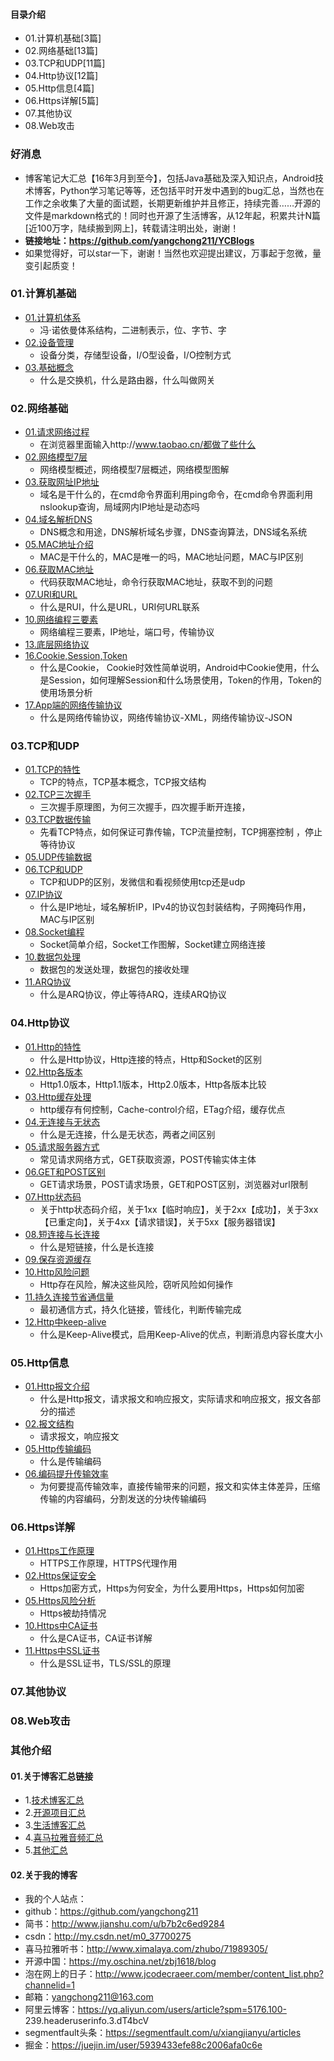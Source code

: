 #### 目录介绍
- 01.计算机基础[3篇]
- 02.网络基础[13篇]
- 03.TCP和UDP[11篇]
- 04.Http协议[12篇]
- 05.Http信息[4篇]
- 06.Https详解[5篇]
- 07.其他协议
- 08.Web攻击


### 好消息
- 博客笔记大汇总【16年3月到至今】，包括Java基础及深入知识点，Android技术博客，Python学习笔记等等，还包括平时开发中遇到的bug汇总，当然也在工作之余收集了大量的面试题，长期更新维护并且修正，持续完善……开源的文件是markdown格式的！同时也开源了生活博客，从12年起，积累共计N篇[近100万字，陆续搬到网上]，转载请注明出处，谢谢！
- **链接地址：https://github.com/yangchong211/YCBlogs**
- 如果觉得好，可以star一下，谢谢！当然也欢迎提出建议，万事起于忽微，量变引起质变！



### 01.计算机基础
- [01.计算机体系](https://github.com/yangchong211/YCBlogs/blob/master/net/%E8%AE%A1%E7%AE%97%E6%9C%BA%E5%9F%BA%E7%A1%80/01.%E8%AE%A1%E7%AE%97%E6%9C%BA%E4%BD%93%E7%B3%BB.md)
    - 冯·诺依曼体系结构，二进制表示，位、字节、字
- [02.设备管理](https://github.com/yangchong211/YCBlogs/blob/master/net/%E8%AE%A1%E7%AE%97%E6%9C%BA%E5%9F%BA%E7%A1%80/02.%E8%AE%BE%E5%A4%87%E7%AE%A1%E7%90%86.md)
    - 设备分类，存储型设备，I/O型设备，I/O控制方式
- [03.基础概念](https://github.com/yangchong211/YCBlogs/blob/master/net/%E8%AE%A1%E7%AE%97%E6%9C%BA%E5%9F%BA%E7%A1%80/03.%E5%9F%BA%E7%A1%80%E6%A6%82%E5%BF%B5.md)
    - 什么是交换机，什么是路由器，什么叫做网关



### 02.网络基础
- [01.请求网络过程](https://github.com/yangchong211/YCBlogs/blob/master/net/%E7%BD%91%E7%BB%9C%E5%9F%BA%E7%A1%80/01.%E8%AF%B7%E6%B1%82%E7%BD%91%E7%BB%9C%E8%BF%87%E7%A8%8B.md)
    - 在浏览器里面输入http://www.taobao.cn/都做了些什么
- [02.网络模型7层](https://github.com/yangchong211/YCBlogs/blob/master/net/%E7%BD%91%E7%BB%9C%E5%9F%BA%E7%A1%80/02.%E7%BD%91%E7%BB%9C%E6%A8%A1%E5%9E%8B7%E5%B1%82.md)
    - 网络模型概述，网络模型7层概述，网络模型图解
- [03.获取网址IP地址](https://github.com/yangchong211/YCBlogs/blob/master/net/%E7%BD%91%E7%BB%9C%E5%9F%BA%E7%A1%80/03.%E8%8E%B7%E5%8F%96%E7%BD%91%E5%9D%80IP%E5%9C%B0%E5%9D%80.md)
    - 域名是干什么的，在cmd命令界面利用ping命令，在cmd命令界面利用nslookup查询，局域网内IP地址是动态吗
- [04.域名解析DNS](https://github.com/yangchong211/YCBlogs/blob/master/net/%E7%BD%91%E7%BB%9C%E5%9F%BA%E7%A1%80/04.%E5%9F%9F%E5%90%8D%E8%A7%A3%E6%9E%90DNS.md)
    - DNS概念和用途，DNS解析域名步骤，DNS查询算法，DNS域名系统
- [05.MAC地址介绍](https://github.com/yangchong211/YCBlogs/blob/master/net/%E7%BD%91%E7%BB%9C%E5%9F%BA%E7%A1%80/05.MAC%E5%9C%B0%E5%9D%80%E4%BB%8B%E7%BB%8D.md)
    - MAC是干什么的，MAC是唯一的吗，MAC地址问题，MAC与IP区别
- [06.获取MAC地址](https://github.com/yangchong211/YCBlogs/blob/master/net/%E7%BD%91%E7%BB%9C%E5%9F%BA%E7%A1%80/06.%E8%8E%B7%E5%8F%96MAC%E5%9C%B0%E5%9D%80.md)
    - 代码获取MAC地址，命令行获取MAC地址，获取不到的问题
- [07.URI和URL](https://github.com/yangchong211/YCBlogs/blob/master/net/%E7%BD%91%E7%BB%9C%E5%9F%BA%E7%A1%80/07.URI%E5%92%8CURL.md)
    - 什么是RUI，什么是URL，URI何URL联系
- [10.网络编程三要素](https://github.com/yangchong211/YCBlogs/blob/master/net/%E7%BD%91%E7%BB%9C%E5%9F%BA%E7%A1%80/10.%E7%BD%91%E7%BB%9C%E7%BC%96%E7%A8%8B%E4%B8%89%E8%A6%81%E7%B4%A0.md)
    - 网络编程三要素，IP地址，端口号，传输协议
- [13.底层网络协议](https://github.com/yangchong211/YCBlogs/blob/master/net/%E7%BD%91%E7%BB%9C%E5%9F%BA%E7%A1%80/13.%E5%BA%95%E5%B1%82%E7%BD%91%E7%BB%9C%E5%8D%8F%E8%AE%AE.md)
- [16.Cookie,Session,Token](https://github.com/yangchong211/YCBlogs/blob/master/net/%E7%BD%91%E7%BB%9C%E5%9F%BA%E7%A1%80/16.Cookie%2CSession%2CToken.md)
    - 什么是Cookie， Cookie时效性简单说明，Android中Cookie使用，什么是Session，如何理解Session和什么场景使用，Token的作用，Token的使用场景分析
- [17.App端的网络传输协议](https://github.com/yangchong211/YCBlogs/blob/master/net/%E7%BD%91%E7%BB%9C%E5%9F%BA%E7%A1%80/17.App%E7%AB%AF%E7%9A%84%E7%BD%91%E7%BB%9C%E4%BC%A0%E8%BE%93%E5%8D%8F%E8%AE%AE.md)
    - 什么是网络传输协议，网络传输协议-XML，网络传输协议-JSON





### 03.TCP和UDP
- [01.TCP的特性](https://github.com/yangchong211/YCBlogs/blob/master/net/TCP%E5%92%8CUDP/01.TCP%E7%9A%84%E7%89%B9%E6%80%A7.md)
    - TCP的特点，TCP基本概念，TCP报文结构
- [02.TCP三次握手](https://github.com/yangchong211/YCBlogs/blob/master/net/TCP%E5%92%8CUDP/02.TCP%E4%B8%89%E6%AC%A1%E6%8F%A1%E6%89%8B.md)
    - 三次握手原理图，为何三次握手，四次握手断开连接，
- [03.TCP数据传输](https://github.com/yangchong211/YCBlogs/blob/master/net/TCP%E5%92%8CUDP/03.TCP%E6%95%B0%E6%8D%AE%E4%BC%A0%E8%BE%93.md)
    - 先看TCP特点，如何保证可靠传输，TCP流量控制，TCP拥塞控制 ，停止等待协议 
- [05.UDP传输数据](https://github.com/yangchong211/YCBlogs/blob/master/net/TCP%E5%92%8CUDP/05.UDP%E4%BC%A0%E8%BE%93%E6%95%B0%E6%8D%AE.md)
- [06.TCP和UDP](https://github.com/yangchong211/YCBlogs/blob/master/net/TCP%E5%92%8CUDP/06.TCP%E5%92%8CUDP.md)
    - TCP和UDP的区别，发微信和看视频使用tcp还是udp
- [07.IP协议](https://github.com/yangchong211/YCBlogs/blob/master/net/TCP%E5%92%8CUDP/07.IP%E5%8D%8F%E8%AE%AE.md)
    - 什么是IP地址，域名解析IP，IPv4的协议包封装结构，子网掩码作用，MAC与IP区别
- [08.Socket编程](https://github.com/yangchong211/YCBlogs/blob/master/net/TCP%E5%92%8CUDP/08.Socket%E7%BC%96%E7%A8%8B.md)
    - Socket简单介绍，Socket工作图解，Socket建立网络连接
- [10.数据包处理](https://github.com/yangchong211/YCBlogs/blob/master/net/TCP%E5%92%8CUDP/10.%E6%95%B0%E6%8D%AE%E5%8C%85%E5%A4%84%E7%90%86.md)
    - 数据包的发送处理，数据包的接收处理
- [11.ARQ协议](https://github.com/yangchong211/YCBlogs/blob/master/net/TCP%E5%92%8CUDP/11.ARQ%E5%8D%8F%E8%AE%AE.md)
    - 什么是ARQ协议，停止等待ARQ，连续ARQ协议


### 04.Http协议
- [01.Http的特性](https://github.com/yangchong211/YCBlogs/blob/master/net/Http%E5%8D%8F%E8%AE%AE/01.Http%E7%9A%84%E7%89%B9%E6%80%A7.md)
    - 什么是Http协议，Http连接的特点，Http和Socket的区别
- [02.Http各版本](https://github.com/yangchong211/YCBlogs/blob/master/net/Http%E5%8D%8F%E8%AE%AE/02.Http%E5%90%84%E7%89%88%E6%9C%AC.md)
    - Http1.0版本，Http1.1版本，Http2.0版本，Http各版本比较
- [03.Http缓存处理](https://github.com/yangchong211/YCBlogs/blob/master/net/Http%E5%8D%8F%E8%AE%AE/03.Http%E7%BC%93%E5%AD%98%E5%A4%84%E7%90%86.md)
    - http缓存有何控制，Cache-control介绍，ETag介绍，缓存优点
- [04.无连接与无状态](https://github.com/yangchong211/YCBlogs/blob/master/net/Http%E5%8D%8F%E8%AE%AE/04.%E6%97%A0%E8%BF%9E%E6%8E%A5%E4%B8%8E%E6%97%A0%E7%8A%B6%E6%80%81.md)
    - 什么是无连接，什么是无状态，两者之间区别
- [05.请求服务器方式](https://github.com/yangchong211/YCBlogs/blob/master/net/Http%E5%8D%8F%E8%AE%AE/05.%E8%AF%B7%E6%B1%82%E6%9C%8D%E5%8A%A1%E5%99%A8%E6%96%B9%E5%BC%8F.md)
    - 常见请求网络方式，GET获取资源，POST传输实体主体
- [06.GET和POST区别](https://github.com/yangchong211/YCBlogs/blob/master/net/Http%E5%8D%8F%E8%AE%AE/06.GET%E5%92%8CPOST%E5%8C%BA%E5%88%AB.md)
    - GET请求场景，POST请求场景，GET和POST区别，浏览器对url限制
- [07.Http状态码](https://github.com/yangchong211/YCBlogs/blob/master/net/Http%E5%8D%8F%E8%AE%AE/07.Http%E7%8A%B6%E6%80%81%E7%A0%81.md)
    - 关于http状态码介绍，关于1xx【临时响应】，关于2xx【成功】，关于3xx【已重定向】，关于4xx【请求错误】，关于5xx【服务器错误】
- [08.短连接与长连接](https://github.com/yangchong211/YCBlogs/blob/master/net/Http%E5%8D%8F%E8%AE%AE/08.%E7%9F%AD%E8%BF%9E%E6%8E%A5%E4%B8%8E%E9%95%BF%E8%BF%9E%E6%8E%A5.md)
    - 什么是短链接，什么是长连接
- [09.保存资源缓存](https://github.com/yangchong211/YCBlogs/blob/master/net/Http%E5%8D%8F%E8%AE%AE/09.%E4%BF%9D%E5%AD%98%E8%B5%84%E6%BA%90%E7%BC%93%E5%AD%98.md)
- [10.Http风险问题](https://github.com/yangchong211/YCBlogs/blob/master/net/Http%E5%8D%8F%E8%AE%AE/10.Http%E9%A3%8E%E9%99%A9%E9%97%AE%E9%A2%98.md)
    - Http存在风险，解决这些风险，窃听风险如何操作
- [11.持久连接节省通信量](https://github.com/yangchong211/YCBlogs/blob/master/net/Http%E5%8D%8F%E8%AE%AE/11.%E6%8C%81%E4%B9%85%E8%BF%9E%E6%8E%A5%E8%8A%82%E7%9C%81%E9%80%9A%E4%BF%A1%E9%87%8F.md)
    - 最初通信方式，持久化链接，管线化，判断传输完成
- [12.Http中keep-alive](https://github.com/yangchong211/YCBlogs/blob/master/net/Http%E5%8D%8F%E8%AE%AE/12.Http%E4%B8%ADkeep-alive.md)
    - 什么是Keep-Alive模式，启用Keep-Alive的优点，判断消息内容长度大小


### 05.Http信息
- [01.Http报文介绍](https://github.com/yangchong211/YCBlogs/blob/master/net/Http%E4%BF%A1%E6%81%AF/01.Http%E6%8A%A5%E6%96%87%E4%BB%8B%E7%BB%8D.md)
    - 什么是Http报文，请求报文和响应报文，实际请求和响应报文，报文各部分的描述
- [02.报文结构](https://github.com/yangchong211/YCBlogs/blob/master/net/Http%E4%BF%A1%E6%81%AF/02.%E6%8A%A5%E6%96%87%E7%BB%93%E6%9E%84.md)
    - 请求报文，响应报文
- [05.Http传输编码](https://github.com/yangchong211/YCBlogs/blob/master/net/Http%E4%BF%A1%E6%81%AF/05.Http%E4%BC%A0%E8%BE%93%E7%BC%96%E7%A0%81.md)
    - 什么是传输编码
- [06.编码提升传输效率](https://github.com/yangchong211/YCBlogs/blob/master/net/Http%E4%BF%A1%E6%81%AF/06.%E7%BC%96%E7%A0%81%E6%8F%90%E5%8D%87%E4%BC%A0%E8%BE%93%E6%95%88%E7%8E%87.md)
    - 为何要提高传输效率，直接传输带来的问题，报文和实体主体差异，压缩传输的内容编码，分割发送的分块传输编码




### 06.Https详解
- [01.Https工作原理](https://github.com/yangchong211/YCBlogs/blob/master/net/Https%E8%AF%A6%E8%A7%A3/01.Https%E5%B7%A5%E4%BD%9C%E5%8E%9F%E7%90%86.md)
    - HTTPS工作原理，HTTPS代理作用
- [02.Https保证安全](https://github.com/yangchong211/YCBlogs/blob/master/net/Https%E8%AF%A6%E8%A7%A3/02.Https%E4%BF%9D%E8%AF%81%E5%AE%89%E5%85%A8.md)
    - Https加密方式，Https为何安全，为什么要用Https，Https如何加密
- [05.Https风险分析](https://github.com/yangchong211/YCBlogs/blob/master/net/Https%E8%AF%A6%E8%A7%A3/05.Https%E9%A3%8E%E9%99%A9%E5%88%86%E6%9E%90.md)
    - Https被劫持情况
- [10.Https中CA证书](https://github.com/yangchong211/YCBlogs/blob/master/net/Https%E8%AF%A6%E8%A7%A3/10.Https%E4%B8%ADCA%E8%AF%81%E4%B9%A6.md)
    - 什么是CA证书，CA证书详解
- [11.Https中SSL证书](https://github.com/yangchong211/YCBlogs/blob/master/net/Https%E8%AF%A6%E8%A7%A3/11.Https%E4%B8%ADSSL%E8%AF%81%E4%B9%A6.md)
    - 什么是SSL证书，TLS/SSL的原理



### 07.其他协议



### 08.Web攻击




### 其他介绍
#### 01.关于博客汇总链接
- 1.[技术博客汇总](https://www.jianshu.com/p/614cb839182c)
- 2.[开源项目汇总](https://blog.csdn.net/m0_37700275/article/details/80863574)
- 3.[生活博客汇总](https://blog.csdn.net/m0_37700275/article/details/79832978)
- 4.[喜马拉雅音频汇总](https://www.jianshu.com/p/f665de16d1eb)
- 5.[其他汇总](https://www.jianshu.com/p/53017c3fc75d)



#### 02.关于我的博客
- 我的个人站点：
- github：https://github.com/yangchong211
- 简书：http://www.jianshu.com/u/b7b2c6ed9284
- csdn：http://my.csdn.net/m0_37700275
- 喜马拉雅听书：http://www.ximalaya.com/zhubo/71989305/
- 开源中国：https://my.oschina.net/zbj1618/blog
- 泡在网上的日子：http://www.jcodecraeer.com/member/content_list.php?channelid=1
- 邮箱：yangchong211@163.com
- 阿里云博客：https://yq.aliyun.com/users/article?spm=5176.100- 239.headeruserinfo.3.dT4bcV
- segmentfault头条：https://segmentfault.com/u/xiangjianyu/articles
- 掘金：https://juejin.im/user/5939433efe88c2006afa0c6e





















